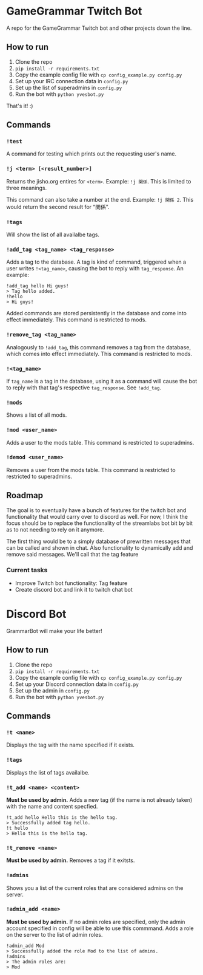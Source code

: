 # GameGrammar Twitch Bot

A repo for the GameGrammar Twitch bot and other projects down the line.

## How to run

1. Clone the repo
2. `pip install -r requirements.txt`
3. Copy the example config file with `cp config_example.py config.py`
4. Set up your IRC connection data in `config.py`
5. Set up the list of superadmins in `config.py`
6. Run the bot with `python yvesbot.py`

That's it! :)

## Commands

### `!test`

A command for testing which prints out the requesting user's name.

### `!j <term> [<result_number>]`

Returns the jisho.org entires for `<term>`. Example: `!j 関係`.
This is limited to three meanings.

This command can also take a number at the end. Example: `!j 関係 2`.
This would return the second result for “関係”.

### `!tags`

Will show the list of all availalbe tags.

### `!add_tag <tag_name> <tag_response>`

Adds a tag to the database. A tag is kind of command, triggered when a user writes `!<tag_name>`,
causing the bot to reply with `tag_response`. An example:

```
!add_tag hello Hi guys!
> Tag hello added.
!hello
> Hi guys!
```

Added commands are stored persistently in the database and come into effect immediately.
This command is restricted to mods.

### `!remove_tag <tag_name>`

Analogously to `!add_tag`, this command removes a tag from the database, which comes into
effect immediately. This command is restricted to mods.

### `!<tag_name>`

If `tag_name` is a tag in the database, using it as a command will cause the bot to reply with
that tag's respective `tag_response`. See `!add_tag`.

### `!mods`

Shows a list of all mods.

### `!mod <user_name>`

Adds a user to the mods table. This command is restricted to superadmins.

### `!demod <user_name>`

Removes a user from the mods table. This command is restricted to restricted to superadmins.

## Roadmap

The goal is to eventually have a bunch of features for the twitch bot and functionality that would carry over to discord as well. For now, I think the focus should be to replace the functionality of the streamlabs bot bit by bit as to not needing to rely on it anymore.

The first thing would be to a simply database of prewritten messages that can be called and shown in chat. Also functionality to dynamically add and remove said messages. We'll call that the tag feature

### Current tasks

* Improve Twitch bot functionality: Tag feature
* Create discord bot and link it to twitch chat bot

# Discord Bot

GrammarBot will make your life better!

## How to run

1. Clone the repo
2. `pip install -r requirements.txt`
3. Copy the example config file with `cp config_example.py config.py`
4. Set up your Discord connection data in `config.py`
5. Set up the admin in `config.py`
6. Run the bot with `python yvesbot.py`

## Commands

### `!t <name>`

Displays the tag with the name specified if it exists.

### `!tags`

Displays the list of tags availalbe.

### `!t_add <name> <content>`

**Must be used by admin.** Adds a new tag (if the name is not already taken) with the name and content specfied. 

```
!t_add hello Hello this is the hello tag.
> Successfully added tag hello.
!t hello
> Hello this is the hello tag.
```

### `!t_remove <name>`

**Must be used by admin.** Removes a tag if it exitsts.

### `!admins`

Shows you a list of the current roles that are considered admins on the server. 

### `!admin_add <name>`

**Must be used by admin.** If no admin roles are specified, only the admin account specified in config will be able to use this commmand. Adds a role on the server to the list of admin roles.

```
!admin_add Mod
> Successfully added the role Mod to the list of admins.
!admins
> The admin roles are:
> Mod
```